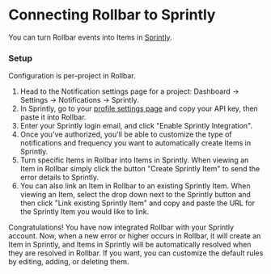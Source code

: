 # Connecting Rollbar to Sprintly

You can turn Rollbar events into Items in [Sprintly](https://sprint.ly).

### Setup

Configuration is per-project in Rollbar.

1.  Head to the Notification settings page for a project: Dashboard -> Settings -> Notifications -> Sprintly.
2. 	In Sprintly, go to your [profile settings page](https://sprint.ly/account/settings/profile) and copy your API key, then paste it into Rollbar.
3.	Enter your Sprintly login email, and click "Enable Sprintly Integration".
4.  Once you've authorized, you'll be able to customize the type of notifications and frequency you want to automatically create Items in 			Sprintly.
5. Turn specific Items in Rollbar into Items in Sprintly. When viewing an Item in Rollbar simply click
   the button "Create Sprintly Item" to send the error details to Sprintly.
6. You can also link an Item in Rollbar to an existing Sprintly Item. When viewing an Item, select the
   drop down next to the Sprintly button and then click "Link existing Sprintly Item" and copy and paste
   the URL for the Sprintly Item you would like to link.

Congratulations! You have now integrated Rollbar with your Sprintly account. Now, when a new error or higher occurs in Rollbar, it will create an Item in Sprintly, and Items in Sprintly will be automatically resolved when they are resolved in Rollbar. If you want, you can customize the default rules by editing, adding, or deleting them.
